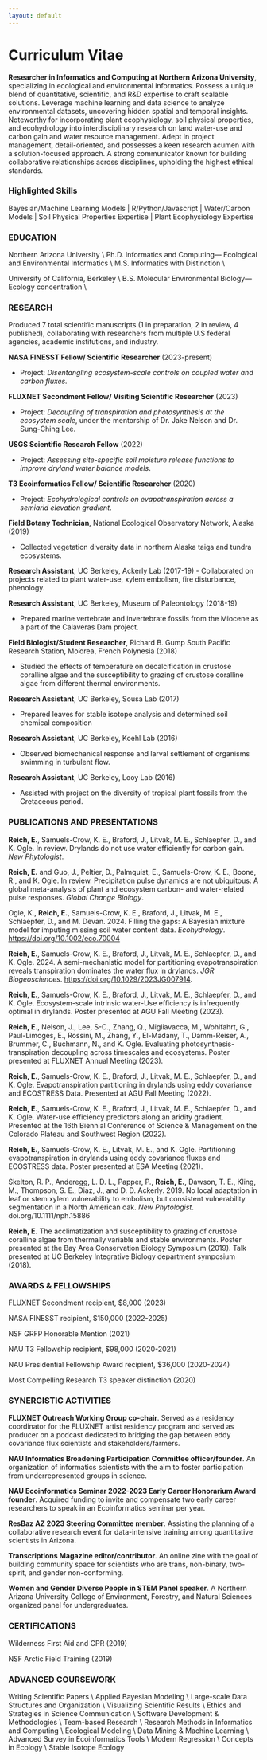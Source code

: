 ```yaml
---
layout: default
---
```


# Curriculum Vitae

**Researcher in Informatics and Computing at Northern Arizona University**, specializing in ecological and environmental informatics. Possess a unique blend of quantitative, scientific, and R&D expertise to craft scalable solutions. Leverage machine learning and data science to analyze environmental datasets, uncovering hidden spatial and temporal insights. Noteworthy for incorporating plant ecophysiology, soil physical properties, and ecohydrology into interdisciplinary research on land water-use and carbon gain and water resource management. Adept in project management, detail-oriented, and possesses a keen research acumen with a solution-focused approach. A strong communicator known for building collaborative relationships across disciplines, upholding the highest ethical standards.


### Highlighted Skills
Bayesian/Machine Learning Models | R/Python/Javascript | Water/Carbon Models | Soil Physical Properties Expertise | Plant Ecophysiology Expertise


### EDUCATION

Northern Arizona University  \\
Ph.D. Informatics and Computing— Ecological and Environmental Informatics \\
M.S. Informatics with Distinction \

University of California, Berkeley \\
B.S. Molecular Environmental Biology— Ecology concentration \


### RESEARCH

Produced 7 total scientific manuscripts (1 in preparation, 2 in review, 4 published), collaborating with researchers from multiple U.S federal agencies, academic institutions, and industry.

**NASA FINESST Fellow/ Scientific Researcher** (2023-present)
- Project: *Disentangling ecosystem-scale controls on coupled water and carbon fluxes.*

**FLUXNET Secondment Fellow/ Visiting Scientific Researcher** (2023)
- Project: *Decoupling of transpiration and photosynthesis at the ecosystem scale*, under the mentorship of Dr. Jake Nelson and Dr. Sung-Ching Lee.

**USGS Scientific Research Fellow** (2022)
- Project: *Assessing site-specific soil moisture release functions to improve dryland water balance models*.

**T3 Ecoinformatics Fellow/ Scientific Researcher** (2020)
- Project: *Ecohydrological controls on evapotranspiration across a semiarid elevation gradient*.

**Field Botany Technician**, National Ecological Observatory Network, Alaska (2019)
- Collected vegetation diversity data in northern Alaska taiga and tundra ecosystems.

**Research Assistant**, UC Berkeley, Ackerly Lab (2017-19)
- Collaborated on projects related to plant water-use, xylem embolism, fire disturbance, phenology.

**Research Assistant**, UC Berkeley, Museum of Paleontology (2018-19)
- Prepared marine vertebrate and invertebrate fossils from the Miocene as a part of the Calaveras Dam project.

**Field Biologist/Student Researcher**, Richard B. Gump South Pacific Research Station, Mo’orea, French Polynesia (2018)
- Studied the effects of temperature on decalcification in crustose coralline algae and the susceptibility to grazing of crustose coralline algae from different thermal environments.

**Research Assistant**, UC Berkeley, Sousa Lab (2017)  
- Prepared leaves for stable isotope analysis and determined soil chemical composition

**Research Assistant**, UC Berkeley, Koehl Lab (2016)
- Observed biomechanical response and larval  settlement of organisms swimming in turbulent flow.

**Research Assistant**, UC Berkeley, Looy Lab (2016)
- Assisted with project on the diversity of tropical plant fossils from the Cretaceous period.


### PUBLICATIONS AND PRESENTATIONS

**Reich, E.**, Samuels-Crow, K. E., Braford, J., Litvak, M. E., Schlaepfer, D., and K. Ogle. In review. Drylands do not use water efficiently for carbon gain. *New Phytologist*.

**Reich, E.** and Guo, J., Peltier, D., Palmquist, E., Samuels-Crow, K. E., Boone, R., and K. Ogle. In review. Precipitation pulse dynamics are not ubiquitous: A global meta-analysis of plant and ecosystem carbon- and water-related pulse responses. *Global Change Biology*.

Ogle, K., **Reich, E.**, Samuels-Crow, K. E., Braford, J., Litvak, M. E., Schlaepfer, D., and M. Devan. 2024. Filling the gaps: A Bayesian mixture model for imputing missing soil water content data. *Ecohydrology*. https://doi.org/10.1002/eco.70004

**Reich, E.**, Samuels-Crow, K. E., Braford, J., Litvak, M. E., Schlaepfer, D., and K. Ogle. 2024. A semi-mechanistic model for partitioning evapotranspiration reveals transpiration dominates the water flux in drylands. *JGR Biogeosciences*. https://doi.org/10.1029/2023JG007914.

**Reich, E.**, Samuels-Crow, K. E., Braford, J., Litvak, M. E., Schlaepfer, D., and K. Ogle. Ecosystem-scale intrinsic water-Use efficiency is infrequently optimal in drylands. Poster presented at AGU Fall Meeting (2023).

**Reich, E.**, Nelson, J., Lee, S-C., Zhang, Q., Migliavacca, M., Wohlfahrt, G., Paul-Limoges, E., Rossini, M., Zhang, Y., El-Madany, T., Damm-Reiser, A., Brummer, C., Buchmann, N., and K.  Ogle. Evaluating photosynthesis-transpiration decoupling across timescales and ecosystems. Poster presented at FLUXNET Annual Meeting (2023).

**Reich, E.**, Samuels-Crow, K. E., Braford, J., Litvak, M. E., Schlaepfer, D., and K. Ogle. Evapotranspiration partitioning in drylands using eddy covariance and ECOSTRESS Data. Presented at AGU Fall Meeting (2022).

**Reich, E.**, Samuels-Crow, K. E., Braford, J., Litvak, M. E., Schlaepfer, D., and K. Ogle. Water-use efficiency predictors along an aridity gradient. Presented at the 16th Biennial Conference of Science & Management on the Colorado Plateau and Southwest Region (2022).

**Reich, E.**, Samuels-Crow, K. E., Litvak, M. E., and K. Ogle. Partitioning evapotranspiration in drylands using eddy covariance fluxes and ECOSTRESS data. Poster presented at ESA Meeting (2021).

Skelton, R. P., Anderegg, L. D. L., Papper, P., **Reich, E.**, Dawson, T. E., Kling, M., Thompson, S. E., Diaz, J., and D. D. Ackerly. 2019. No local adaptation in leaf or stem xylem vulnerability to embolism, but consistent vulnerability segmentation in a North American oak. *New Phytologist*. doi.org/10.1111/nph.15886

**Reich, E.** The acclimatization and susceptibility to grazing of crustose coralline algae from thermally variable and stable environments. Poster presented at the Bay Area Conservation Biology Symposium (2019). Talk presented at UC Berkeley Integrative Biology department symposium (2018).


### AWARDS & FELLOWSHIPS

FLUXNET Secondment recipient, $8,000 (2023)

NASA FINESST recipient, $150,000 (2022-2025)

NSF GRFP Honorable Mention (2021)

NAU T3 Fellowship recipient, $98,000 (2020-2021)

NAU Presidential Fellowship Award recipient, $36,000 (2020-2024)

Most Compelling Research T3 speaker distinction (2020)


### SYNERGISTIC ACTIVITIES

**FLUXNET Outreach Working Group co-chair**. Served as a residency coordinator for the FLUXNET artist residency program and served as producer on a podcast dedicated to bridging the gap between eddy covariance flux scientists and stakeholders/farmers.

**NAU Informatics Broadening Participation Committee officer/founder**. An organization of informatics scientists with the aim to foster participation from underrepresented groups in science.

**NAU Ecoinformatics Seminar 2022-2023 Early Career Honorarium Award founder**. Acquired funding to invite and compensate two early career researchers to speak in an Ecoinformatics seminar per year.

**ResBaz AZ 2023 Steering Committee member**. Assisting the planning of a collaborative research event for data-intensive training among quantitative scientists in Arizona.

**Transcriptions Magazine editor/contributor**. An online zine with the goal of building community space for scientists who are trans, non-binary, two-spirit, and gender non-conforming.

**Women and Gender Diverse People in STEM Panel speaker**. A Northern Arizona University College of Environment, Forestry, and Natural Sciences organized panel for undergraduates.

### CERTIFICATIONS

Wilderness First Aid and CPR (2019)  

NSF Arctic Field Training (2019)  


### ADVANCED COURSEWORK
Writing Scientific Papers \\
Applied Bayesian Modeling \\
Large-scale Data Structures and Organization \\
Visualizing Scientific Results \\
Ethics and Strategies in Science Communication \\
Software Development & Methodologies \\
Team-based Research \\
Research Methods in Informatics and Computing \\
Ecological Modeling \\
Data Mining & Machine Learning \\
Advanced Survey in Ecoinformatics Tools \\
Modern Regression \\
Concepts in Ecology \\
Stable Isotope Ecology
